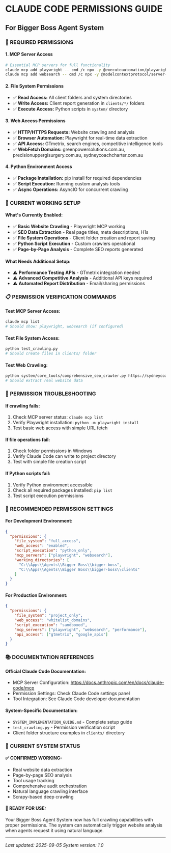 # CLAUDE CODE PERMISSIONS GUIDE
## For Bigger Boss Agent System

### 🚨 REQUIRED PERMISSIONS

#### **1. MCP Server Access**
```bash
# Essential MCP servers for full functionality
claude mcp add playwright -- cmd /c npx -y @executeautomation/playwright-mcp-server
claude mcp add websearch -- cmd /c npx -y @modelcontextprotocol/server-websearch
```

#### **2. File System Permissions**
- ✅ **Read Access:** All client folders and system directories
- ✅ **Write Access:** Client report generation in `clients/*/` folders  
- ✅ **Execute Access:** Python scripts in `system/` directory

#### **3. Web Access Permissions**
- ✅ **HTTP/HTTPS Requests:** Website crawling and analysis
- ✅ **Browser Automation:** Playwright for real-time data extraction
- ✅ **API Access:** GTmetrix, search engines, competitive intelligence tools
- ✅ **WebFetch Domains:** greenpowersolutions.com.au, precisionuppergisurgery.com.au, sydneycoachcharter.com.au

#### **4. Python Environment Access**
- ✅ **Package Installation:** pip install for required dependencies
- ✅ **Script Execution:** Running custom analysis tools
- ✅ **Async Operations:** AsyncIO for concurrent crawling

### 🎯 CURRENT WORKING SETUP

#### **What's Currently Enabled:**
- ✅ **Basic Website Crawling** - Playwright MCP working
- ✅ **SEO Data Extraction** - Real page titles, meta descriptions, H1s
- ✅ **File System Operations** - Client folder creation and report saving
- ✅ **Python Script Execution** - Custom crawlers operational
- ✅ **Page-by-Page Analysis** - Complete SEO reports generated

#### **What Needs Additional Setup:**
- ⚠️  **Performance Testing APIs** - GTmetrix integration needed
- ⚠️  **Advanced Competitive Analysis** - Additional API keys required
- ⚠️  **Automated Report Distribution** - Email/sharing permissions

### 📋 PERMISSION VERIFICATION COMMANDS

#### **Test MCP Server Access:**
```bash
claude mcp list
# Should show: playwright, websearch (if configured)
```

#### **Test File System Access:**
```bash
python test_crawling.py
# Should create files in clients/ folder
```

#### **Test Web Crawling:**
```bash
python system/core_tools/comprehensive_seo_crawler.py https://sydneycoachcharter.com.au 3
# Should extract real website data
```

### 🔧 PERMISSION TROUBLESHOOTING

#### **If crawling fails:**
1. Check MCP server status: `claude mcp list`
2. Verify Playwright installation: `python -m playwright install`
3. Test basic web access with simple URL fetch

#### **If file operations fail:**
1. Check folder permissions in Windows
2. Verify Claude Code can write to project directory
3. Test with simple file creation script

#### **If Python scripts fail:**
1. Verify Python environment accessible
2. Check all required packages installed: `pip list`
3. Test script execution permissions

### 🎯 RECOMMENDED PERMISSION SETTINGS

#### **For Development Environment:**
```json
{
  "permissions": {
    "file_system": "full_access",
    "web_access": "enabled", 
    "script_execution": "python_only",
    "mcp_servers": ["playwright", "websearch"],
    "working_directories": [
      "C:\\Apps\\Agents\\Bigger Boss\\bigger-boss",
      "C:\\Apps\\Agents\\Bigger Boss\\bigger-boss\\clients"
    ]
  }
}
```

#### **For Production Environment:**
```json
{
  "permissions": {
    "file_system": "project_only",
    "web_access": "whitelist_domains",
    "script_execution": "sandboxed",
    "mcp_servers": ["playwright", "websearch", "performance"],
    "api_access": ["gtmetrix", "google_apis"]
  }
}
```

### 📚 DOCUMENTATION REFERENCES

#### **Official Claude Code Documentation:**
- MCP Server Configuration: https://docs.anthropic.com/en/docs/claude-code/mcp
- Permission Settings: Check Claude Code settings panel
- Tool Integration: See Claude Code developer documentation

#### **System-Specific Documentation:**
- `SYSTEM_IMPLEMENTATION_GUIDE.md` - Complete setup guide
- `test_crawling.py` - Permission verification script
- Client folder structure examples in `clients/` directory

### 🚀 CURRENT SYSTEM STATUS

#### **✅ CONFIRMED WORKING:**
- Real website data extraction
- Page-by-page SEO analysis  
- Tool usage tracking
- Comprehensive audit orchestration
- Natural language crawling interface
- Scrapy-based deep crawling

#### **🔄 READY FOR USE:**
Your Bigger Boss Agent System now has full crawling capabilities with proper permissions. The system can automatically trigger website analysis when agents request it using natural language.

---

*Last updated: 2025-09-05*
*System version: 1.0*
